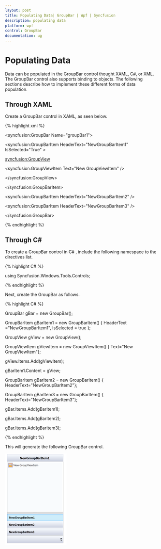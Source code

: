 ```yaml
---
layout: post
title: Populating Data| GroupBar | Wpf | Syncfusion
description: populating data
platform: wpf
control: GroupBar
documentation: ug
---
```


# Populating Data

Data can be populated in the GroupBar control thought XAML, C#, or XML. The GroupBar control also supports binding to objects. The following sections describe how to implement these different forms of data population.

## Through XAML

Create a GroupBar control in XAML, as seen below.



{% highlight xml %}

<syncfusion:GroupBar Name="groupBar1">

<syncfusion:GroupBarItem HeaderText="NewGroupBarItem1" IsSelected="True" >

<syncfusion:GroupView>

<syncfusion:GroupViewItem Text="New GroupViewItem" />

</syncfusion:GroupView>

</syncfusion:GroupBarItem>



<syncfusion:GroupBarItem HeaderText="NewGroupBarItem2" />



<syncfusion:GroupBarItem HeaderText="NewGroupBarItem3"  />



</syncfusion:GroupBar>

{% endhighlight %}

## Through  C#

To create a GroupBar control in  C# , include the following namespace to the directives list.



{% highlight C# %}

using Syncfusion.Windows.Tools.Controls;


{% endhighlight %}


Next, create the GroupBar as follows.



{% highlight C# %}

GroupBar gBar = new GroupBar();



GroupBarItem gBarItem1 = new GroupBarItem() { HeaderText ="NewGroupBarItem1", 					IsSelected = true };



GroupView gView = new GroupView();

GroupViewItem gViewItem = new GroupViewItem() { Text="New GroupViewItem"};

gView.Items.Add(gViewItem);



gBarItem1.Content = gView;



GroupBarItem gBarItem2 = new GroupBarItem() { HeaderText="NewGroupBarItem2"};

GroupBarItem gBarItem3 = new GroupBarItem() { HeaderText="NewGroupBarItem3"};



gBar.Items.Add(gBarItem1);

gBar.Items.Add(gBarItem2);

gBar.Items.Add(gBarItem3);



{% endhighlight %}



This will generate the following GroupBar control.



![](Populating-Data_images/Populating-Data_img1.png)



